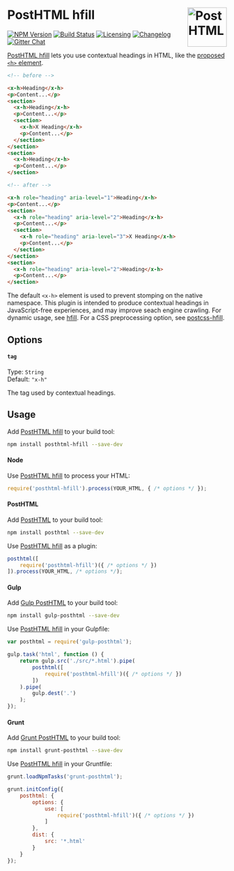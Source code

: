 # PostHTML hfill [<img src="http://posthtml.github.io/posthtml/logo.svg" alt="PostHTML" width="90" height="90" align="right">][posthtml]

[![NPM Version][npm-img]][npm-url]
[![Build Status][cli-img]][cli-url]
[![Licensing][lic-img]][lic-url]
[![Changelog][log-img]][log-url]
[![Gitter Chat][git-img]][git-url]

[PostHTML hfill] lets you use contextual headings in HTML, like the [proposed `<h>` element].

```html
<!-- before -->

<x-h>Heading</x-h>
<p>Content...</p>
<section>
  <x-h>Heading</x-h>
  <p>Content...</p>
  <section>
    <x-h>X Heading</x-h>
    <p>Content...</p>
  </section>
</section>
<section>
  <x-h>Heading</x-h>
  <p>Content...</p>
</section>

<!-- after -->

<x-h role="heading" aria-level="1">Heading</x-h>
<p>Content...</p>
<section>
  <x-h role="heading" aria-level="2">Heading</x-h>
  <p>Content...</p>
  <section>
    <x-h role="heading" aria-level="3">X Heading</x-h>
    <p>Content...</p>
  </section>
</section>
<section>
  <x-h role="heading" aria-level="2">Heading</x-h>
  <p>Content...</p>
</section>
```

The default `<x-h>` element is used to prevent stomping on the native namespace. This plugin is intended to produce contextual headings in JavaScript-free experiences, and may improve seach engine crawling. For dynamic usage, see [hfill]. For a CSS preprocessing option, see [postcss-hfill].

## Options

#### `tag`

Type: `String`  
Default: `"x-h"`

The tag used by contextual headings.

## Usage

Add [PostHTML hfill] to your build tool:

```bash
npm install posthtml-hfill --save-dev
```

#### Node

Use [PostHTML hfill] to process your HTML:

```js
require('posthtml-hfill').process(YOUR_HTML, { /* options */ });
```

#### PostHTML

Add [PostHTML] to your build tool:

```bash
npm install posthtml --save-dev
```

Use [PostHTML hfill] as a plugin:

```js
posthtml([
	require('posthtml-hfill')({ /* options */ })
]).process(YOUR_HTML, /* options */);
```

#### Gulp

Add [Gulp PostHTML] to your build tool:

```bash
npm install gulp-posthtml --save-dev
```

Use [PostHTML hfill] in your Gulpfile:

```js
var posthtml = require('gulp-posthtml');

gulp.task('html', function () {
	return gulp.src('./src/*.html').pipe(
		posthtml([
			require('posthtml-hfill')({ /* options */ })
		])
	).pipe(
		gulp.dest('.')
	);
});
```

#### Grunt

Add [Grunt PostHTML] to your build tool:

```bash
npm install grunt-posthtml --save-dev
```

Use [PostHTML hfill] in your Gruntfile:

```js
grunt.loadNpmTasks('grunt-posthtml');

grunt.initConfig({
	posthtml: {
		options: {
			use: [
				require('posthtml-hfill')({ /* options */ })
			]
		},
		dist: {
			src: '*.html'
		}
	}
});
```

[npm-url]: https://www.npmjs.com/package/posthtml-hfill
[npm-img]: https://img.shields.io/npm/v/posthtml-hfill.svg
[cli-url]: https://travis-ci.org/jonathantneal/posthtml-hfill
[cli-img]: https://img.shields.io/travis/jonathantneal/posthtml-hfill.svg
[lic-url]: LICENSE.md
[lic-img]: https://img.shields.io/npm/l/posthtml-hfill.svg
[log-url]: CHANGELOG.md
[log-img]: https://img.shields.io/badge/changelog-md-blue.svg
[git-url]: https://gitter.im/posthtml/posthtml
[git-img]: https://img.shields.io/badge/chat-gitter-blue.svg

[postcss-hfill]: https://github.com/jonathantneal/postcss-hfill
[PostHTML hfill]: https://github.com/jonathantneal/posthtml-hfill
[PostHTML]: https://github.com/posthtml/posthtml
[Gulp PostHTML]: https://github.com/posthtml/gulp-posthtml
[Grunt PostHTML]: https://github.com/TCotton/grunt-posthtml
[hfill]: https://github.com/jonathantneal/hfill
[proposed `<h>` element]: https://github.com/w3c/html/issues/774
